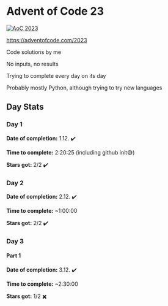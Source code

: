 # Advent of Code 23
[![AoC 2023](https://img.shields.io/badge/Stars_★-5-9f9f9f)](https://adventofcode.com/2023)

https://adventofcode.com/2023

Code solutions by me

No inputs, no results

Trying to complete every day on its day

Probably mostly Python, although trying to try new languages

## Day Stats
### Day 1
**Date of completion:** 1.12. ✔️

**Time to complete:** 2:20:25 (including github init😅)

**Stars got:** 2/2 ✔️

### Day 2
**Date of completion:** 2.12. ✔️

**Time to complete:** ~1:00:00

**Stars got:** 2/2 ✔️

### Day 3
#### Part 1
**Date of completion:** 3.12. ✔️

**Time to complete:** ~2:30:00

**Stars got:** 1/2 ✖️